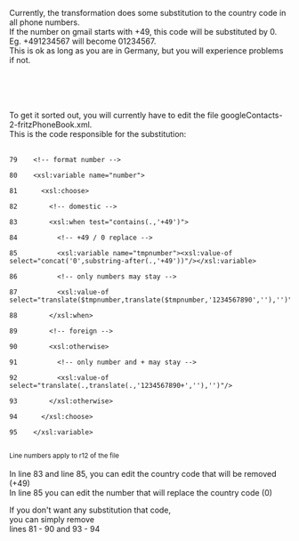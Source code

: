 Currently, the transformation does some substitution to the country code in all phone numbers.<br>
If the number on gmail starts with +49, this code will be substituted by 0. Eg. +491234567 will become 01234567.<br>
This is ok as long as you are in Germany, but you will experience problems if not.<br>
<br>
<br><br><br>

To get it sorted out, you will currently have to edit the file googleContacts-2-fritzPhoneBook.xml.<br>
This is the code responsible for the substitution:<br>
<br>
<pre><code>79    &lt;!-- format number --&gt;<br>
80    &lt;xsl:variable name="number"&gt;<br>
81      &lt;xsl:choose&gt;<br>
82        &lt;!-- domestic --&gt;<br>
83        &lt;xsl:when test="contains(.,'+49')"&gt;<br>
84          &lt;!-- +49 / 0 replace --&gt;<br>
85          &lt;xsl:variable name="tmpnumber"&gt;&lt;xsl:value-of select="concat('0',substring-after(.,'+49'))"/&gt;&lt;/xsl:variable&gt;<br>
86          &lt;!-- only numbers may stay --&gt;<br>
87          &lt;xsl:value-of select="translate($tmpnumber,translate($tmpnumber,'1234567890',''),'')"/&gt;<br>
88        &lt;/xsl:when&gt;<br>
89        &lt;!-- foreign --&gt;<br>
90        &lt;xsl:otherwise&gt;<br>
91          &lt;!-- only number and + may stay --&gt;<br>
92          &lt;xsl:value-of select="translate(.,translate(.,'1234567890+',''),'')"/&gt;<br>
93        &lt;/xsl:otherwise&gt;<br>
94      &lt;/xsl:choose&gt;<br>
95    &lt;/xsl:variable&gt;<br>
</code></pre>
<sup>Line numbers apply to r12 of the file</sup><br>
<br>
In line 83 and line 85, you can edit the country code that will be removed (+49)<br>
In line 85 you can edit the number that will replace the country code (0)<br>

If you don't want any substitution that code,<br>
you can simply remove<br>
lines 81 - 90 and 93 - 94